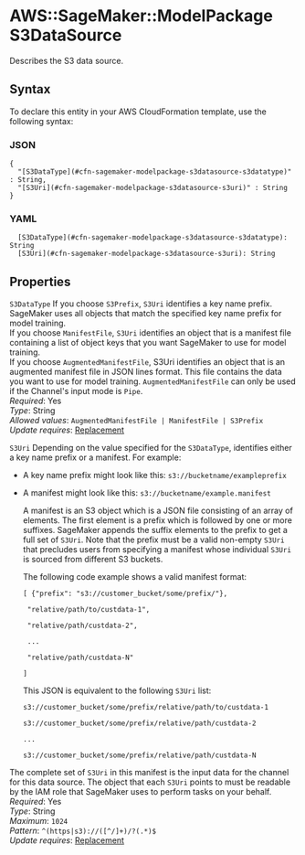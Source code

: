 # AWS::SageMaker::ModelPackage S3DataSource<a name="aws-properties-sagemaker-modelpackage-s3datasource"></a>

Describes the S3 data source\.

## Syntax<a name="aws-properties-sagemaker-modelpackage-s3datasource-syntax"></a>

To declare this entity in your AWS CloudFormation template, use the following syntax:

### JSON<a name="aws-properties-sagemaker-modelpackage-s3datasource-syntax.json"></a>

```
{
  "[S3DataType](#cfn-sagemaker-modelpackage-s3datasource-s3datatype)" : String,
  "[S3Uri](#cfn-sagemaker-modelpackage-s3datasource-s3uri)" : String
}
```

### YAML<a name="aws-properties-sagemaker-modelpackage-s3datasource-syntax.yaml"></a>

```
  [S3DataType](#cfn-sagemaker-modelpackage-s3datasource-s3datatype): String
  [S3Uri](#cfn-sagemaker-modelpackage-s3datasource-s3uri): String
```

## Properties<a name="aws-properties-sagemaker-modelpackage-s3datasource-properties"></a>

`S3DataType`  <a name="cfn-sagemaker-modelpackage-s3datasource-s3datatype"></a>
If you choose `S3Prefix`, `S3Uri` identifies a key name prefix\. SageMaker uses all objects that match the specified key name prefix for model training\.   
If you choose `ManifestFile`, `S3Uri` identifies an object that is a manifest file containing a list of object keys that you want SageMaker to use for model training\.   
If you choose `AugmentedManifestFile`, S3Uri identifies an object that is an augmented manifest file in JSON lines format\. This file contains the data you want to use for model training\. `AugmentedManifestFile` can only be used if the Channel's input mode is `Pipe`\.  
*Required*: Yes  
*Type*: String  
*Allowed values*: `AugmentedManifestFile | ManifestFile | S3Prefix`  
*Update requires*: [Replacement](https://docs.aws.amazon.com/AWSCloudFormation/latest/UserGuide/using-cfn-updating-stacks-update-behaviors.html#update-replacement)

`S3Uri`  <a name="cfn-sagemaker-modelpackage-s3datasource-s3uri"></a>
Depending on the value specified for the `S3DataType`, identifies either a key name prefix or a manifest\. For example:   
+  A key name prefix might look like this: `s3://bucketname/exampleprefix` 
+  A manifest might look like this: `s3://bucketname/example.manifest` 

   A manifest is an S3 object which is a JSON file consisting of an array of elements\. The first element is a prefix which is followed by one or more suffixes\. SageMaker appends the suffix elements to the prefix to get a full set of `S3Uri`\. Note that the prefix must be a valid non\-empty `S3Uri` that precludes users from specifying a manifest whose individual `S3Uri` is sourced from different S3 buckets\.

   The following code example shows a valid manifest format: 

   `[ {"prefix": "s3://customer_bucket/some/prefix/"},` 

   ` "relative/path/to/custdata-1",` 

   ` "relative/path/custdata-2",` 

   ` ...` 

   ` "relative/path/custdata-N"` 

   `]` 

   This JSON is equivalent to the following `S3Uri` list:

   `s3://customer_bucket/some/prefix/relative/path/to/custdata-1` 

   `s3://customer_bucket/some/prefix/relative/path/custdata-2` 

   `...` 

   `s3://customer_bucket/some/prefix/relative/path/custdata-N` 

  The complete set of `S3Uri` in this manifest is the input data for the channel for this data source\. The object that each `S3Uri` points to must be readable by the IAM role that SageMaker uses to perform tasks on your behalf\. 
*Required*: Yes  
*Type*: String  
*Maximum*: `1024`  
*Pattern*: `^(https|s3)://([^/]+)/?(.*)$`  
*Update requires*: [Replacement](https://docs.aws.amazon.com/AWSCloudFormation/latest/UserGuide/using-cfn-updating-stacks-update-behaviors.html#update-replacement)
